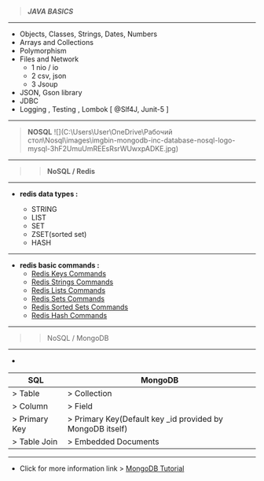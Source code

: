 >___JAVA BASICS___
---
+ Objects, Classes, Strings, Dates, Numbers
+ Arrays and Collections
+ Polymorphism
+ Files and Network
  - 1 nio / io
  - 2 csv, json
  - 3 Jsoup
+ JSON, Gson library
+ JDBC
+ Logging , Testing , Lombok   [ @Slf4J, Junit-5 ]
---


>__NOSQL__
![](C:\Users\User\OneDrive\Рабочий стол\Nosql\images\imgbin-mongodb-inc-database-nosql-logo-mysql-3hF2UmuUmREEsRsrWUwxpADKE.jpg)

---
>>__NoSQL / Redis__
---
+ __redis data types :__

  - STRING
  - LIST
  - SET
  - ZSET(sorted set)
  - HASH
>
---
+ __redis basic commands :__
   - [Redis Keys Commands](https://www.tutorialspoint.com/redis/redis_keys.htm)
   - [Redis Strings Commands](https://www.tutorialspoint.com/redis/redis_strings.htm)
   - [Redis Lists Commands](https://www.tutorialspoint.com/redis/redis_lists.htm)   
   - [Redis Sets Commands](https://www.tutorialspoint.com/redis/redis_sets.htm)
   - [Redis Sorted Sets Commands](https://www.tutorialspoint.com/redis/redis_sorted_sets.htm)  
   - [Redis Hash Commands](https://www.tutorialspoint.com/redis/redis_hashes.htm) 
---
>>NoSQL / MongoDB
---
+

|SQL|MongoDB|
|---|-------|
|> Table|> Collection|
|> Column|> Field|
|> Primary Key|> Primary Key(Default key _id provided by MongoDB itself)|
|> Table Join|> Embedded Documents|
---
+ Click for more information link > [MongoDB Tutorial](https://www.tutorialspoint.com/mongodb/)

